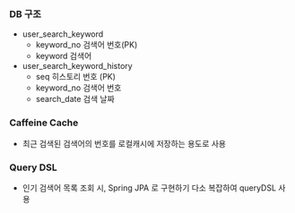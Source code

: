 
### DB 구조
* user_search_keyword
  * keyword_no 검색어 번호(PK)
  * keyword 검색어
* user_search_keyword_history
  * seq 히스토리 번호 (PK)
  * keyword_no 검색어 번호 
  * search_date 검색 날짜

### Caffeine Cache
* 최근 검색된 검색어의 번호를 로컬캐시에 저장하는 용도로 사용

### Query DSL
* 인기 검색어 목록 조회 시, Spring JPA 로 구현하기 다소 복잡하여 queryDSL 사용

